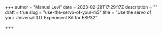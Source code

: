 +++
author = "Manuel Levi"
date = 2023-02-28T17:29:17Z
description = ""
draft = true
slug = "use-the-servo-of-your-m5"
title = "Use the servo of your Universal IOT Experiment Kit for ESP32"

+++




## 

